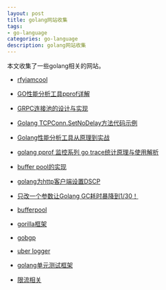 ```yaml
---
layout: post
title: golang网站收集
tags:
- go-language
categories: go-language
description: golang网站收集
---
```



本文收集了一些golang相关的网站。



<!-- more -->

- [rfyiamcool](https://github.com/rfyiamcool)

- [GO性能分析工具pprof详解](https://blog.csdn.net/sinat_24985411/article/details/128816228)

- [GRPC连接池的设计与实现](https://segmentfault.com/a/1190000041716350)

- [Golang TCPConn.SetNoDelay方法代码示例](https://vimsky.com/examples/detail/golang-ex-net-TCPConn-SetNoDelay-method.html)

- [Golang性能分析工具从原理到实战](https://zhuanlan.zhihu.com/p/680397395)

- [golang pprof 监控系列 go trace统计原理与使用解析](https://www.jb51.net/article/280208.htm)


- [buffer pool的实现](https://github.com/brave/nitriding-daemon)

- [golang为http客户端设置DSCP](https://blog.csdn.net/qq_35916454/article/details/124040210)


- [只改一个参数让Golang GC耗时暴降到1/30！](https://cloud.tencent.com/developer/article/2356881)

- [bufferpool](https://github.com/aporeto-inc/trireme-lib/blob/v11.0.0-rc9/controller/pkg/bufferpool/bufferpool.go)

- [gorilla框架](https://github.com/gorilla/mux)

- [gobgp](https://github.com/osrg/gobgp)

- [uber logger](https://github.com/uber-go/zap/tree/master)

- [golang单元测试框架]("github.com/stretchr/testify/mock)

- [限流相关](golang.org/x/time/rate)

<br />
<br />
<br />

